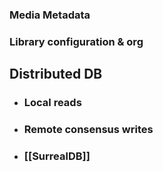 ### Media Metadata
### Library configuration & org
## Distributed DB
- ### Local reads 
- ### Remote consensus writes
- ### [[SurrealDB]]